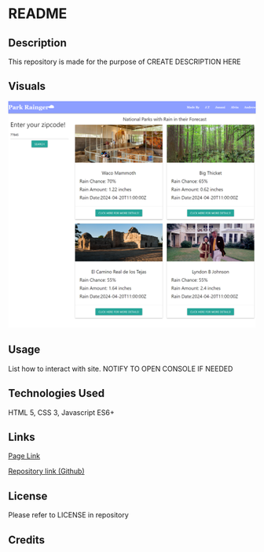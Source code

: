 # README

## Description

This repository is made for the purpose of CREATE DESCRIPTION HERE

## Visuals

![Screenshot of Completed Site](./assets/images/preview.png)

## Usage

List how to interact with site.  NOTIFY TO OPEN CONSOLE IF NEEDED

## Technologies Used

HTML 5, CSS 3, Javascript ES6+

## Links

[Page Link]()

[Repository link (Github)](https://github.com/andrewvu71/Park-Rainger-App)

## License

Please refer to LICENSE in repository

## Credits


